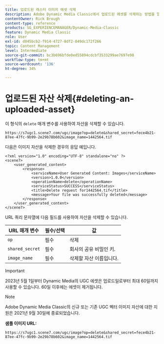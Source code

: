 ```yaml
---
title: 업로드된 래스터 이미지 에셋 삭제
description: Adobe Dynamic Media Classic에서 업로드된 에셋을 삭제하는 방법을 알아봅니다.
contentOwner: Rick Brough
content-type: reference
products: SG_EXPERIENCEMANAGER/Dynamic-Media-Classic
feature: Dynamic Media Classic
role: User
exl-id: d845bcb2-f914-4727-8df2-049dc172f266
topic: Content Management
level: Intermediate
source-git-commit: bc3b696bfde0ed55894cdcbf3533299ae7697e98
workflow-type: tm+mt
source-wordcount: '136'
ht-degree: 34%

---
```


# 업로드된 자산 삭제{#deleting-an-uploaded-asset}

이 형식의 `delete` 매개 변수를 사용하여 자산을 삭제할 수 있습니다.

```as3
https://s7ugc1.scene7.com/ugc/image?op=delete&shared_secret=fece4b21-87ee-47fc-9b99-2e29b78b602&image_name=1442564.tif
```

다음은 이미지 자산을 삭제한 경우의 응답 예입니다.

```as3
<?xml version="1.0" encoding="UTF-8" standalone="no" ?> 
<scene7> 
    <user_generated_content> 
        <response> 
            <serviceName>User Generated Content: Images</serviceName> 
            <version>1.0.0</version> 
            <operationName>delete</operationName> 
            <serviceStatus>SUCCESS</serviceStatus> 
            <title>Delete request for1442564.tif</title> 
            <message>Your file was successfully deleted</message> 
        </response> 
    </user_generated_content> 
</scene7>
```

URL 쿼리 문자열에 다음 필드를 사용하여 자산을 삭제할 수 있습니다.

| URL 매개 변수 | 필수/선택 | 값 |
| --- | --- | --- |
| `op` | 필수 | 삭제 |
| `shared_secret` | 필수 | 회사의 공유 비밀인 키. |
| `image_name` | 필수 | 삭제할 자산 이름입니다. |

<!-- <li>For Vector:fxg_name</li> -->

>[!IMPORTANT]
>
>2023년 5월 1일부터 Dynamic Media의 UGC 에셋은 업로드일로부터 최대 60일까지 사용할 수 있습니다. 60일 이후에는 에셋이 제거됩니다.

>[!NOTE]
>
>Adobe Dynamic Media Classic의 신규 또는 기존 UGC 벡터 이미지 자산에 대한 지원은 2021년 9월 30일에 종료되었습니다.

**샘플 이미지 URL:**

`https://s7ugc1.scene7.com/ugc/image?op=delete&shared_secret=fece4b21-87ee-47fc-9b99-2e29b78b602&image_name=1442564.tif`

<!-- **Sample vector URL:**

`https://s7ugc1.scene7.com/ugc/vector?op=delete&shared_secret=2160a8fa-cec6-45ba-8d59- ca595f6d2b47& &fxg_name=8875744.fxg` -->
